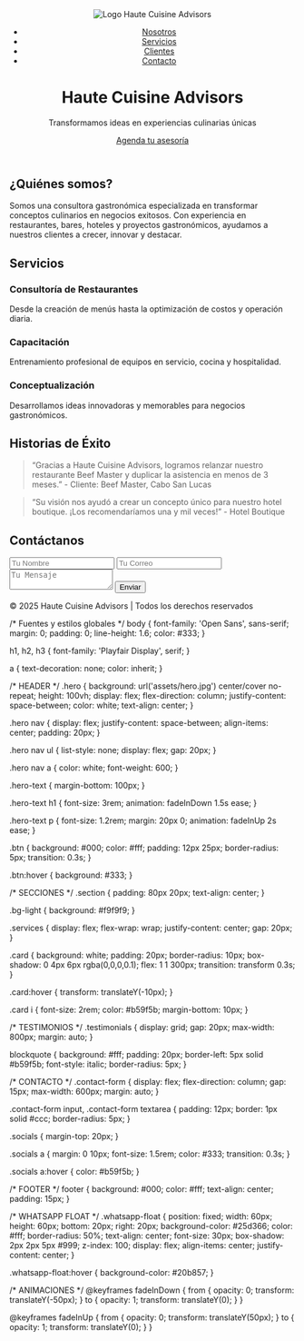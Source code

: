 <!DOCTYPE html>
<html lang="es">
<head>
  <meta charset="UTF-8">
  <meta name="viewport" content="width=device-width, initial-scale=1.0">
  <title>Haute Cuisine Advisors</title>
  <meta name="description" content="Transformamos ideas en experiencias culinarias únicas. Consultoría gastronómica profesional para restaurantes, hoteles, bares y más.">
  <link rel="icon" href="assets/favicon.png" type="image/png">

  <!-- Fuentes y estilos -->
  <link href="https://fonts.googleapis.com/css2?family=Playfair+Display:wght@700&family=Open+Sans:wght@400;600&display=swap" rel="stylesheet">
  <link rel="stylesheet" href="style.css">

  <!-- Iconos -->
  <link rel="stylesheet" href="https://cdnjs.cloudflare.com/ajax/libs/font-awesome/6.4.0/css/all.min.css">
</head>
<body>
  <!-- HEADER -->
  <header class="hero">
    <nav>
      <img src="logo.png" alt="Logo Haute Cuisine Advisors" class="logo">
      <ul>
        <li><a href="#nosotros">Nosotros</a></li>
        <li><a href="#servicios">Servicios</a></li>
        <li><a href="#clientes">Clientes</a></li>
        <li><a href="#contacto">Contacto</a></li>
      </ul>
    </nav>
    <div class="hero-text">
      <h1>Haute Cuisine Advisors</h1>
      <p>Transformamos ideas en experiencias culinarias únicas</p>
      <a href="#contacto" class="btn">Agenda tu asesoría</a>
    </div>
  </header>

  <!-- NOSOTROS -->
  <section id="nosotros" class="section">
    <h2>¿Quiénes somos?</h2>
    <p>Somos una consultora gastronómica especializada en transformar conceptos culinarios en negocios exitosos. Con experiencia en restaurantes, bares, hoteles y proyectos gastronómicos, ayudamos a nuestros clientes a crecer, innovar y destacar.</p>
  </section>

  <!-- SERVICIOS -->
  <section id="servicios" class="section bg-light">
    <h2>Servicios</h2>
    <div class="services">
      <div class="card">
        <i class="fa-solid fa-utensils"></i>
        <h3>Consultoría de Restaurantes</h3>
        <p>Desde la creación de menús hasta la optimización de costos y operación diaria.</p>
      </div>
      <div class="card">
        <i class="fa-solid fa-clipboard-list"></i>
        <h3>Capacitación</h3>
        <p>Entrenamiento profesional de equipos en servicio, cocina y hospitalidad.</p>
      </div>
      <div class="card">
        <i class="fa-solid fa-lightbulb"></i>
        <h3>Conceptualización</h3>
        <p>Desarrollamos ideas innovadoras y memorables para negocios gastronómicos.</p>
      </div>
    </div>
  </section>

  <!-- CLIENTES / ÉXITOS -->
  <section id="clientes" class="section">
    <h2>Historias de Éxito</h2>
    <div class="testimonials">
      <blockquote>
        “Gracias a Haute Cuisine Advisors, logramos relanzar nuestro restaurante Beef Master y duplicar la asistencia en menos de 3 meses.”  
        <span>- Cliente: Beef Master, Cabo San Lucas</span>
      </blockquote>
      <blockquote>
        “Su visión nos ayudó a crear un concepto único para nuestro hotel boutique. ¡Los recomendaríamos una y mil veces!”  
        <span>- Hotel Boutique</span>
      </blockquote>
    </div>
  </section>

  <!-- CONTACTO -->
  <section id="contacto" class="section bg-light">
    <h2>Contáctanos</h2>
    <form class="contact-form">
      <input type="text" placeholder="Tu Nombre" required>
      <input type="email" placeholder="Tu Correo" required>
      <textarea placeholder="Tu Mensaje" required></textarea>
      <button type="submit" class="btn">Enviar</button>
    </form>
    <div class="socials">
      <a href="https://www.facebook.com/Haute_cuisineMX" target="_blank"><i class="fab fa-facebook"></i></a>
      <a href="https://www.instagram.com/Haute_cuisineMX" target="_blank"><i class="fab fa-instagram"></i></a>
      <a href="mailto:haute_cuisine@hotmail.com"><i class="fa-solid fa-envelope"></i></a>
    </div>
  </section>

  <!-- FOOTER -->
  <footer>
    <p>© 2025 Haute Cuisine Advisors | Todos los derechos reservados</p>
  </footer>

  <!-- BOTÓN WHATSAPP -->
  <a href="https://wa.me/526241384078?text=Hola%20Haute%20Cuisine%20Advisors%2C%20me%20gustaría%20más%20información%20sobre%20sus%20servicios." 
     class="whatsapp-float" target="_blank">
     <i class="fab fa-whatsapp"></i>
  </a>

</body>
</html>

/* Fuentes y estilos globales */
body {
  font-family: 'Open Sans', sans-serif;
  margin: 0;
  padding: 0;
  line-height: 1.6;
  color: #333;
}

h1, h2, h3 {
  font-family: 'Playfair Display', serif;
}

a {
  text-decoration: none;
  color: inherit;
}

/* HEADER */
.hero {
  background: url('assets/hero.jpg') center/cover no-repeat;
  height: 100vh;
  display: flex;
  flex-direction: column;
  justify-content: space-between;
  color: white;
  text-align: center;
}

.hero nav {
  display: flex;
  justify-content: space-between;
  align-items: center;
  padding: 20px;
}

.hero nav ul {
  list-style: none;
  display: flex;
  gap: 20px;
}

.hero nav a {
  color: white;
  font-weight: 600;
}

.hero-text {
  margin-bottom: 100px;
}

.hero-text h1 {
  font-size: 3rem;
  animation: fadeInDown 1.5s ease;
}

.hero-text p {
  font-size: 1.2rem;
  margin: 20px 0;
  animation: fadeInUp 2s ease;
}

.btn {
  background: #000;
  color: #fff;
  padding: 12px 25px;
  border-radius: 5px;
  transition: 0.3s;
}

.btn:hover {
  background: #333;
}

/* SECCIONES */
.section {
  padding: 80px 20px;
  text-align: center;
}

.bg-light {
  background: #f9f9f9;
}

.services {
  display: flex;
  flex-wrap: wrap;
  justify-content: center;
  gap: 20px;
}

.card {
  background: white;
  padding: 20px;
  border-radius: 10px;
  box-shadow: 0 4px 6px rgba(0,0,0,0.1);
  flex: 1 1 300px;
  transition: transform 0.3s;
}

.card:hover {
  transform: translateY(-10px);
}

.card i {
  font-size: 2rem;
  color: #b59f5b;
  margin-bottom: 10px;
}

/* TESTIMONIOS */
.testimonials {
  display: grid;
  gap: 20px;
  max-width: 800px;
  margin: auto;
}

blockquote {
  background: #fff;
  padding: 20px;
  border-left: 5px solid #b59f5b;
  font-style: italic;
  border-radius: 5px;
}

/* CONTACTO */
.contact-form {
  display: flex;
  flex-direction: column;
  gap: 15px;
  max-width: 600px;
  margin: auto;
}

.contact-form input,
.contact-form textarea {
  padding: 12px;
  border: 1px solid #ccc;
  border-radius: 5px;
}

.socials {
  margin-top: 20px;
}

.socials a {
  margin: 0 10px;
  font-size: 1.5rem;
  color: #333;
  transition: 0.3s;
}

.socials a:hover {
  color: #b59f5b;
}

/* FOOTER */
footer {
  background: #000;
  color: #fff;
  text-align: center;
  padding: 15px;
}

/* WHATSAPP FLOAT */
.whatsapp-float {
  position: fixed;
  width: 60px;
  height: 60px;
  bottom: 20px;
  right: 20px;
  background-color: #25d366;
  color: #fff;
  border-radius: 50%;
  text-align: center;
  font-size: 30px;
  box-shadow: 2px 2px 5px #999;
  z-index: 100;
  display: flex;
  align-items: center;
  justify-content: center;
}

.whatsapp-float:hover {
  background-color: #20b857;
}

/* ANIMACIONES */
@keyframes fadeInDown {
  from { opacity: 0; transform: translateY(-50px); }
  to { opacity: 1; transform: translateY(0); }
}

@keyframes fadeInUp {
  from { opacity: 0; transform: translateY(50px); }
  to { opacity: 1; transform: translateY(0); }
}

